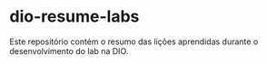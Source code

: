 # dio-resume-labs
Este repositório contém o resumo das lições aprendidas durante o desenvolvimento do lab na DIO.
